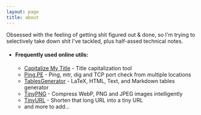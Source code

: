 ```yaml
---
layout: page
title: about
---
```


Obsessed with the feeling of getting shit figured out & done, so I'm trying to selectively take down shit I've tackled, plus half-assed technical notes.

- #### Frequently used online utils:

  - [Capitalize My Title](https://capitalizemytitle.com/) - Title capitalization tool
  - [Ping.PE](https://port.ping.pe/) - Ping, mtr, dig and TCP port check from multiple locations
  - [TablesGenerator](https://www.tablesgenerator.com/markdown_tables) - LaTeX, HTML, Text, and Markdown tables generator
  - [TinyPNG](https://tinypng.com/) - Compress WebP, PNG and JPEG images intelligently
  - [TinyURL](https://tinyurl.com/app) - Shorten that long URL into a tiny URL
  - and more to add...
  
